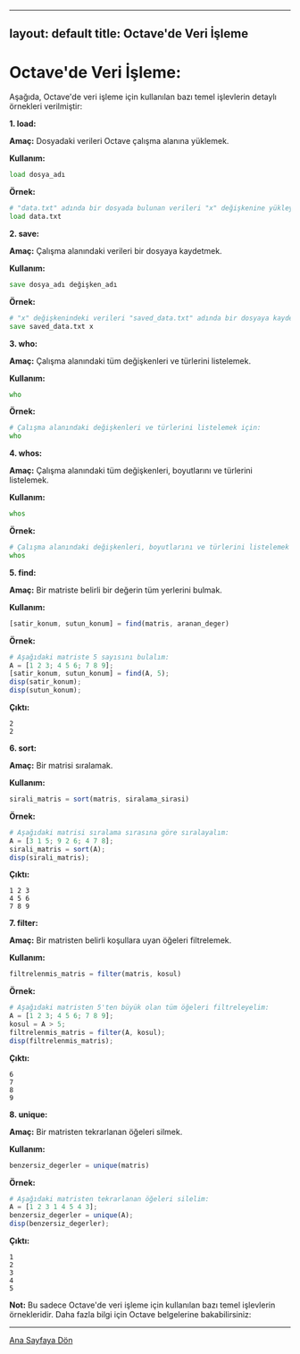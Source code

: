 
---
layout: default
title: Octave'de Veri İşleme
---
# Octave'de Veri İşleme:

Aşağıda, Octave'de veri işleme için kullanılan bazı temel işlevlerin detaylı örnekleri verilmiştir:

**1. load:**

**Amaç:** Dosyadaki verileri Octave çalışma alanına yüklemek.

**Kullanım:**

```octave
load dosya_adı
```

**Örnek:**

```octave
# "data.txt" adında bir dosyada bulunan verileri "x" değişkenine yükleyelim.
load data.txt
```

**2. save:**

**Amaç:** Çalışma alanındaki verileri bir dosyaya kaydetmek.

**Kullanım:**

```octave
save dosya_adı değişken_adı
```

**Örnek:**

```octave
# "x" değişkenindeki verileri "saved_data.txt" adında bir dosyaya kaydetmek için:
save saved_data.txt x
```

**3. who:**

**Amaç:** Çalışma alanındaki tüm değişkenleri ve türlerini listelemek.

**Kullanım:**

```octave
who
```

**Örnek:**

```octave
# Çalışma alanındaki değişkenleri ve türlerini listelemek için:
who
```

**4. whos:**

**Amaç:** Çalışma alanındaki tüm değişkenleri, boyutlarını ve türlerini listelemek.

**Kullanım:**

```octave
whos
```

**Örnek:**

```octave
# Çalışma alanındaki değişkenleri, boyutlarını ve türlerini listelemek için:
whos
```

**5. find:**

**Amaç:** Bir matriste belirli bir değerin tüm yerlerini bulmak.

**Kullanım:**

```octave
[satir_konum, sutun_konum] = find(matris, aranan_deger)
```

**Örnek:**

```octave
# Aşağıdaki matriste 5 sayısını bulalım:
A = [1 2 3; 4 5 6; 7 8 9];
[satir_konum, sutun_konum] = find(A, 5);
disp(satir_konum);
disp(sutun_konum);
```

**Çıktı:**

```
2
2
```

**6. sort:**

**Amaç:** Bir matrisi sıralamak.

**Kullanım:**

```octave
sirali_matris = sort(matris, siralama_sirasi)
```

**Örnek:**

```octave
# Aşağıdaki matrisi sıralama sırasına göre sıralayalım:
A = [3 1 5; 9 2 6; 4 7 8];
sirali_matris = sort(A);
disp(sirali_matris);
```

**Çıktı:**

```
1 2 3
4 5 6
7 8 9
```

**7. filter:**

**Amaç:** Bir matristen belirli koşullara uyan öğeleri filtrelemek.

**Kullanım:**

```octave
filtrelenmis_matris = filter(matris, kosul)
```

**Örnek:**

```octave
# Aşağıdaki matristen 5'ten büyük olan tüm öğeleri filtreleyelim:
A = [1 2 3; 4 5 6; 7 8 9];
kosul = A > 5;
filtrelenmis_matris = filter(A, kosul);
disp(filtrelenmis_matris);
```

**Çıktı:**

```
6
7
8
9
```

**8. unique:**

**Amaç:** Bir matristen tekrarlanan öğeleri silmek.

**Kullanım:**

```octave
benzersiz_degerler = unique(matris)
```

**Örnek:**

```octave
# Aşağıdaki matristen tekrarlanan öğeleri silelim:
A = [1 2 3 1 4 5 4 3];
benzersiz_degerler = unique(A);
disp(benzersiz_degerler);
```

**Çıktı:**

```
1
2
3
4
5
```

**Not:** Bu sadece Octave'de veri işleme için kullanılan bazı temel işlevlerin örnekleridir. Daha 
fazla bilgi için Octave belgelerine bakabilirsiniz: 

---
[Ana Sayfaya Dön](./)
